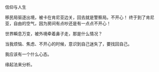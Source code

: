 信仰与人生

移民局驱逐出境，被卡在肯尼亚边关，回去就是警察局。不开心！
终于到了肯尼亚，自由的空气，因为房间有点吵还是有一点点不开心！

世界瞬息万变，被外境牵着鼻子走，那是什么情况？

当我烦恼、焦虑、不开心的时候，意识到自己迷失了，要找回自己。

我应该有一个什么心态。

缘起法来分析。




